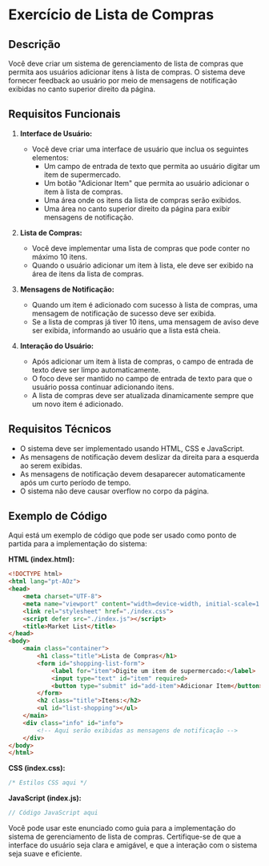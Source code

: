 # Exercício de Lista de Compras

## Descrição

Você deve criar um sistema de gerenciamento de lista de compras que permita aos usuários adicionar itens à lista de compras. O sistema deve fornecer feedback ao usuário por meio de mensagens de notificação exibidas no canto superior direito da página.

## Requisitos Funcionais

1. **Interface de Usuário:**
   - Você deve criar uma interface de usuário que inclua os seguintes elementos:
     - Um campo de entrada de texto que permita ao usuário digitar um item de supermercado.
     - Um botão "Adicionar Item" que permita ao usuário adicionar o item à lista de compras.
     - Uma área onde os itens da lista de compras serão exibidos.
     - Uma área no canto superior direito da página para exibir mensagens de notificação.

2. **Lista de Compras:**
   - Você deve implementar uma lista de compras que pode conter no máximo 10 itens.
   - Quando o usuário adicionar um item à lista, ele deve ser exibido na área de itens da lista de compras.

3. **Mensagens de Notificação:**
   - Quando um item é adicionado com sucesso à lista de compras, uma mensagem de notificação de sucesso deve ser exibida.
   - Se a lista de compras já tiver 10 itens, uma mensagem de aviso deve ser exibida, informando ao usuário que a lista está cheia.

4. **Interação do Usuário:**
   - Após adicionar um item à lista de compras, o campo de entrada de texto deve ser limpo automaticamente.
   - O foco deve ser mantido no campo de entrada de texto para que o usuário possa continuar adicionando itens.
   - A lista de compras deve ser atualizada dinamicamente sempre que um novo item é adicionado.

## Requisitos Técnicos

- O sistema deve ser implementado usando HTML, CSS e JavaScript.
- As mensagens de notificação devem deslizar da direita para a esquerda ao serem exibidas.
- As mensagens de notificação devem desaparecer automaticamente após um curto período de tempo.
- O sistema não deve causar overflow no corpo da página.

## Exemplo de Código

Aqui está um exemplo de código que pode ser usado como ponto de partida para a implementação do sistema:

**HTML (index.html):**
```html
<!DOCTYPE html>
<html lang="pt-AOz">
<head>
    <meta charset="UTF-8">
    <meta name="viewport" content="width=device-width, initial-scale=1.0">
    <link rel="stylesheet" href="./index.css">
    <script defer src="./index.js"></script>
    <title>Market List</title>
</head>
<body>
    <main class="container">
        <h1 class="title">Lista de Compras</h1>
        <form id="shopping-list-form">
            <label for="item">Digite um item de supermercado:</label>
            <input type="text" id="item" required>
            <button type="submit" id="add-item">Adicionar Item</button>
        </form>
        <h2 class="title">Itens:</h2>
        <ul id="list-shopping"></ul>
    </main>
    <div class="info" id="info">
        <!-- Aqui serão exibidas as mensagens de notificação -->
    </div>
</body>
</html>
```

**CSS (index.css):**
```css
/* Estilos CSS aqui */
```

**JavaScript (index.js):**
```javascript
// Código JavaScript aqui
```

Você pode usar este enunciado como guia para a implementação do sistema de gerenciamento de lista de compras. Certifique-se de que a interface do usuário seja clara e amigável, e que a interação com o sistema seja suave e eficiente.